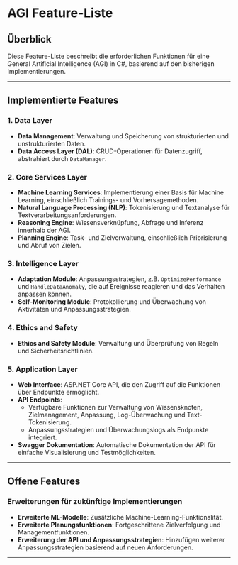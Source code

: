 
# AGI Feature-Liste

## Überblick
Diese Feature-Liste beschreibt die erforderlichen Funktionen für eine General Artificial Intelligence (AGI) in C#, basierend auf den bisherigen Implementierungen.

---

## Implementierte Features

### 1. Data Layer
- **Data Management**: Verwaltung und Speicherung von strukturierten und unstrukturierten Daten.
- **Data Access Layer (DAL)**: CRUD-Operationen für Datenzugriff, abstrahiert durch `DataManager`.

### 2. Core Services Layer
- **Machine Learning Services**: Implementierung einer Basis für Machine Learning, einschließlich Trainings- und Vorhersagemethoden.
- **Natural Language Processing (NLP)**: Tokenisierung und Textanalyse für Textverarbeitungsanforderungen.
- **Reasoning Engine**: Wissensverknüpfung, Abfrage und Inferenz innerhalb der AGI.
- **Planning Engine**: Task- und Zielverwaltung, einschließlich Priorisierung und Abruf von Zielen.

### 3. Intelligence Layer
- **Adaptation Module**: Anpassungsstrategien, z.B. `OptimizePerformance` und `HandleDataAnomaly`, die auf Ereignisse reagieren und das Verhalten anpassen können.
- **Self-Monitoring Module**: Protokollierung und Überwachung von Aktivitäten und Anpassungsstrategien.

### 4. Ethics and Safety
- **Ethics and Safety Module**: Verwaltung und Überprüfung von Regeln und Sicherheitsrichtlinien.

### 5. Application Layer
- **Web Interface**: ASP.NET Core API, die den Zugriff auf die Funktionen über Endpunkte ermöglicht.
- **API Endpoints**:
  - Verfügbare Funktionen zur Verwaltung von Wissensknoten, Zielmanagement, Anpassung, Log-Überwachung und Text-Tokenisierung.
  - Anpassungsstrategien und Überwachungslogs als Endpunkte integriert.
- **Swagger Dokumentation**: Automatische Dokumentation der API für einfache Visualisierung und Testmöglichkeiten.

---

## Offene Features

### Erweiterungen für zukünftige Implementierungen
- **Erweiterte ML-Modelle**: Zusätzliche Machine-Learning-Funktionalität.
- **Erweiterte Planungsfunktionen**: Fortgeschrittene Zielverfolgung und Managementfunktionen.
- **Erweiterung der API und Anpassungsstrategien**: Hinzufügen weiterer Anpassungsstrategien basierend auf neuen Anforderungen.

---

